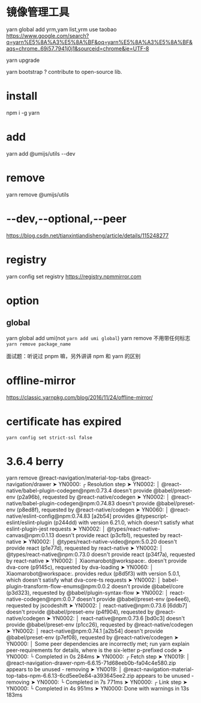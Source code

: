 # 镜像管理工具
yarn global add yrm,yam list,yrm use taobao
https://www.google.com/search?q=yarn%E5%8A%A3%E5%8A%BF&oq=yarn%E5%8A%A3%E5%8A%BF&aqs=chrome..69i57.7941j0j1&sourceid=chrome&ie=UTF-8

yarn upgrade

yarn bootstrap ? contribute to open-source lib.
# install
npm i -g yarn
# add

yarn add @umijs/utils --dev

# remove

yarn remove @umijs/utils

# --dev,--optional,--peer

https://blog.csdn.net/tianxintiandisheng/article/details/115248277

# registry

yarn config set registry https://registry.npmmirror.com

# option

## global

yarn global add umi(not `yarn add umi global`)
yarn remove 不用带任何标志 `yarn remove package_name`

面试题：听说过 pnpm 嘛，另外讲讲 npm 和 yarn 的区别
# offline-mirror
https://classic.yarnpkg.com/blog/2016/11/24/offline-mirror/

# certificate has expired
`yarn config set strict-ssl false`
# 3.6.4 berry
yarn remove @react-navigation/material-top-tabs @react-navigation/drawer
➤ YN0000: ┌ Resolution step
➤ YN0002: │ @react-native/babel-plugin-codegen@npm:0.73.4 doesn't provide @babel/preset-env (p2a96b), requested by @react-native/codegen
➤ YN0002: │ @react-native/babel-plugin-codegen@npm:0.74.83 doesn't provide @babel/preset-env (p8ed8f), requested by @react-native/codegen
➤ YN0060: │ @react-native/eslint-config@npm:0.74.83 [a2b54] provides @typescript-eslint/eslint-plugin (p244dd) with version 6.21.0, which doesn't satisfy what eslint-plugin-jest requests
➤ YN0002: │ @types/react-native-canvas@npm:0.1.13 doesn't provide react (p3cfb1), requested by react-native
➤ YN0002: │ @types/react-native-video@npm:5.0.20 doesn't provide react (p1e77d), requested by react-native
➤ YN0002: │ @types/react-native@npm:0.73.0 doesn't provide react (p34f7a), requested by react-native
➤ YN0002: │ Xiaomarobot@workspace:. doesn't provide dva-core (p9145c), requested by dva-loading
➤ YN0060: │ Xiaomarobot@workspace:. provides redux (p8d5f3) with version 5.0.1, which doesn't satisfy what dva-core-ts requests
➤ YN0002: │ babel-plugin-transform-flow-enums@npm:0.0.2 doesn't provide @babel/core (p3d323), requested by @babel/plugin-syntax-flow
➤ YN0002: │ react-native-codegen@npm:0.0.7 doesn't provide @babel/preset-env (pe4ee6), requested by jscodeshift
➤ YN0002: │ react-native@npm:0.73.6 [6ddb7] doesn't provide @babel/preset-env (p4f904), requested by @react-native/codegen
➤ YN0002: │ react-native@npm:0.73.6 [bd0c3] doesn't provide @babel/preset-env (p1cc26), requested by @react-native/codegen
➤ YN0002: │ react-native@npm:0.74.1 [a2b54] doesn't provide @babel/preset-env (p7ef08), requested by @react-native/codegen
➤ YN0000: │ Some peer dependencies are incorrectly met; run yarn explain peer-requirements <hash> for details, where <hash> is the six-letter p-prefixed code
➤ YN0000: └ Completed in 0s 284ms
➤ YN0000: ┌ Fetch step
➤ YN0019: │ @react-navigation-drawer-npm-6.6.15-71d68eeb0b-fa04c4e580.zip appears to be unused - removing
➤ YN0019: │ @react-navigation-material-top-tabs-npm-6.6.13-6cd5ee0e84-a393645ee2.zip appears to be unused - removing
➤ YN0000: └ Completed in 7s 771ms
➤ YN0000: ┌ Link step
➤ YN0000: └ Completed in 4s 951ms
➤ YN0000: Done with warnings in 13s 183ms
